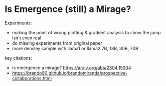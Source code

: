 # Is Emergence (still) a Mirage?

Experiments:
- making the point of wrong plotting & gradient analysis to show the jump isn't even real
- do missing experiments from original paper
- more densley sample with llama1 or llama2 7B, 13B, 30B, 70B

key citations:
- is emergence a mirage? https://arxiv.org/abs/2304.15004
- https://brando90.github.io/brandomiranda/prospective-collaborations.html 
